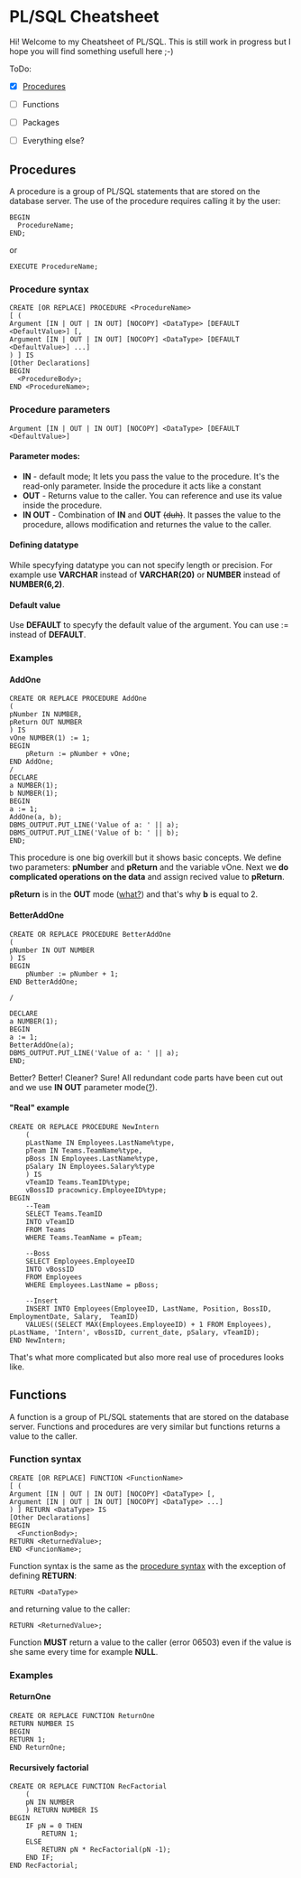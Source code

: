 # PL/SQL Cheatsheet
Hi! Welcome to my Cheatsheet of PL/SQL. This is still work in progress but I hope you will find something usefull here ;-)

ToDo:
- [X] [Procedures](#Procedures)
- [ ] Functions
- [ ] Packages
- [ ] Everything else?


## Procedures
A procedure is a group of PL/SQL statements that are stored on the database server. The use of the procedure requires calling it by the user:
```
BEGIN
  ProcedureName;
END;
```
or
```
EXECUTE ProcedureName;
```
### Procedure syntax
```
CREATE [OR REPLACE] PROCEDURE <ProcedureName>
[ (
Argument [IN | OUT | IN OUT] [NOCOPY] <DataType> [DEFAULT <DefaultValue>] [,
Argument [IN | OUT | IN OUT] [NOCOPY] <DataType> [DEFAULT <DefaultValue>] ...]
) ] IS
[Other Declarations]
BEGIN
  <ProcedureBody>;
END <ProcedureName>;
```
### Procedure parameters
```
Argument [IN | OUT | IN OUT] [NOCOPY] <DataType> [DEFAULT <DefaultValue>]
```
#### Parameter modes:
- **IN** - default mode; It lets you pass the value to the procedure. It's the read-only parameter. Inside the procedure it acts like a constant
- **OUT** - Returns value to the caller. You can reference and use its value inside the procedure.
- **IN OUT** - Combination of **IN** and **OUT** ~~(duh)~~. It passes the value to the procedure, allows modification and returnes the value to the caller.
<!-- NO COPY -->
#### Defining datatype

While specyfying datatype you can not specify length or precision. For example use **VARCHAR** instead of **VARCHAR(20)** or **NUMBER** instead of **NUMBER(6,2)**.

#### Default value
Use **DEFAULT** to specyfy the default value of the argument. You can use := instead of **DEFAULT**.

### Examples
#### AddOne

```
CREATE OR REPLACE PROCEDURE AddOne
(
pNumber IN NUMBER,
pReturn OUT NUMBER
) IS
vOne NUMBER(1) := 1;
BEGIN
    pReturn := pNumber + vOne;
END AddOne;
/
DECLARE
a NUMBER(1);
b NUMBER(1);
BEGIN
a := 1;
AddOne(a, b);
DBMS_OUTPUT.PUT_LINE('Value of a: ' || a);
DBMS_OUTPUT.PUT_LINE('Value of b: ' || b);
END;
```
This procedure is one big overkill but it shows basic concepts.
We define two parameters: **pNumber** and **pReturn** and the variable vOne.
Next we **do complicated operations on the data** and assign recived value to **pReturn**.

**pReturn** is in the **OUT** mode ([what?](#Parameter-modes)) and that's why **b** is equal to 2.

#### BetterAddOne
```
CREATE OR REPLACE PROCEDURE BetterAddOne
(
pNumber IN OUT NUMBER
) IS
BEGIN
    pNumber := pNumber + 1;
END BetterAddOne;

/

DECLARE
a NUMBER(1);
BEGIN
a := 1;
BetterAddOne(a);
DBMS_OUTPUT.PUT_LINE('Value of a: ' || a);
END;
```
Better? Better! Cleaner? Sure!
All redundant code parts have been cut out and we use **IN OUT** parameter mode([?](#Parameter-modes)).
#### "Real" example
```
CREATE OR REPLACE PROCEDURE NewIntern
    (
    pLastName IN Employees.LastName%type,
    pTeam IN Teams.TeamName%type,
    pBoss IN Employees.LastName%type,
    pSalary IN Employees.Salary%type
    ) IS
    vTeamID Teams.TeamID%type;
    vBossID pracownicy.EmployeeID%type;
BEGIN
    --Team
    SELECT Teams.TeamID
    INTO vTeamID
    FROM Teams
    WHERE Teams.TeamName = pTeam;

    --Boss
    SELECT Employees.EmployeeID
    INTO vBossID
    FROM Employees
    WHERE Employees.LastName = pBoss;

    --Insert
    INSERT INTO Employees(EmployeeID, LastName, Position, BossID, EmploymentDate, Salary,  TeamID)
    VALUES((SELECT MAX(Employees.EmployeeID) + 1 FROM Employees), pLastName, 'Intern', vBossID, current_date, pSalary, vTeamID);
END NewIntern;
```
That's what more complicated but also more real use of procedures looks like.

## Functions
A function is a group of PL/SQL statements that are stored on the database server. Functions and procedures are very similar but functions returns a value to the caller.
### Function syntax
```
CREATE [OR REPLACE] FUNCTION <FunctionName>
[ (
Argument [IN | OUT | IN OUT] [NOCOPY] <DataType> [,
Argument [IN | OUT | IN OUT] [NOCOPY] <DataType> ...]
) ] RETURN <DataType> IS
[Other Declarations]
BEGIN
  <FunctionBody>;
RETURN <ReturnedValue>;
END <FuncionName>;
```
<!--![](https://docs.oracle.com/cd/B19306_01/server.102/b14200/img/create_function.gif)

Illustration from [Oracle Database Online Documentation](https://docs.oracle.com/cd/B19306_01/server.102/b14200/statements_5009.htm)-->
Function syntax is the same as the [procedure syntax](#procedure-syntax) with the exception of defining **RETURN**:
```
RETURN <DataType>
```
and returning value to the caller:
```
RETURN <ReturnedValue>;
```
Function **MUST** return a value to the caller (error 06503) even if the value is she same every time for example **NULL**.
### Examples
#### ReturnOne
```
CREATE OR REPLACE FUNCTION ReturnOne
RETURN NUMBER IS
BEGIN
RETURN 1;
END ReturnOne;

```
#### Recursively factorial
```
CREATE OR REPLACE FUNCTION RecFactorial
    (
    pN IN NUMBER
    ) RETURN NUMBER IS
BEGIN
    IF pN = 0 THEN
        RETURN 1;
    ELSE
        RETURN pN * RecFactorial(pN -1);
    END IF;
END RecFactorial;
```

